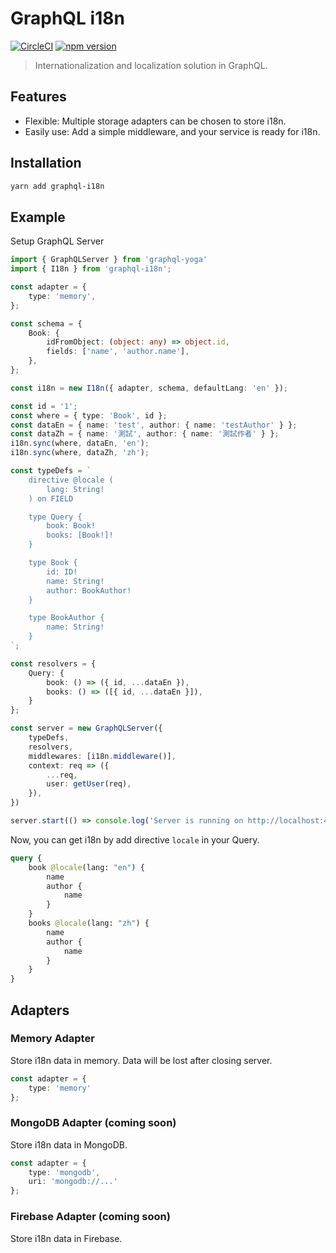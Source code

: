 # GraphQL i18n

[![CircleCI](https://circleci.com/gh/Canner/graphql-i18n/tree/master.svg?style=shield)](https://circleci.com/gh/Canner/graphql-i18n/tree/master)
[![npm version](https://badge.fury.io/js/graphql-i18n.svg)](https://badge.fury.io/js/graphql-i18n)

> Internationalization and localization solution in GraphQL.

## Features

* Flexible: Multiple storage adapters can be chosen to store i18n.
* Easily use: Add a simple middleware, and your service is ready for i18n.

## Installation

```sh
yarn add graphql-i18n
```

## Example

Setup GraphQL Server

```typescript
import { GraphQLServer } from 'graphql-yoga'
import { I18n } from 'graphql-i18n';

const adapter = {
    type: 'memory',
};

const schema = {
    Book: {
        idFromObject: (object: any) => object.id,
        fields: ['name', 'author.name'],
    },
};

const i18n = new I18n({ adapter, schema, defaultLang: 'en' });

const id = '1';
const where = { type: 'Book', id };
const dataEn = { name: 'test', author: { name: 'testAuthor' } };
const dataZh = { name: '測試', author: { name: '測試作者' } };
i18n.sync(where, dataEn, 'en');
i18n.sync(where, dataZh, 'zh');

const typeDefs = `
    directive @locale (
        lang: String!
    ) on FIELD

    type Query {
        book: Book!
        books: [Book!]!
    }

    type Book {
        id: ID!
        name: String!
        author: BookAuthor!
    }

    type BookAuthor {
        name: String!
    }
`;

const resolvers = {
    Query: {
        book: () => ({ id, ...dataEn }),
        books: () => ([{ id, ...dataEn }]),
    }
};

const server = new GraphQLServer({
    typeDefs,
    resolvers,
    middlewares: [i18n.middleware()],
    context: req => ({
        ...req,
        user: getUser(req),
    }),
})

server.start(() => console.log('Server is running on http://localhost:4000'))
```

Now, you can get i18n by add directive `locale` in your Query.

```GraphQL
query {
    book @locale(lang: "en") {
        name
        author {
            name
        }
    }
    books @locale(lang: "zh") {
        name
        author {
            name
        }
    }
}
```

## Adapters

### Memory Adapter

Store i18n data in memory. Data will be lost after closing server.

```typescript
const adapter = {
    type: 'memory'
};
```

### MongoDB Adapter (coming soon)

Store i18n data in MongoDB.

```typescript
const adapter = {
    type: 'mongodb',
    uri: 'mongodb://...'
};
```

### Firebase Adapter (coming soon)

Store i18n data in Firebase.
